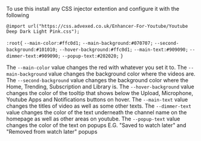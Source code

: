To use this install any CSS injector extention and configure it with the following

`@import url("https://css.advexed.co.uk/Enhancer-For-Youtube/Youtube Deep Dark Light Pink.css");`

`:root{`
`--main-color:#ffc0d1;`
`--main-background:#070707;`
`--second-background:#101010;`
`--hover-background:#ffc0d1;`
`--main-text:#909090;`
`--dimmer-text:#909090;`
`--popup-text:#202020;`
`}`


The `--main-color` value changes the red with whatever you set it to.
The `--main-background` value changes the background color where the videos are.
The `--second-background` value changes the background color where the Home, Trending, Subscription and Library is.
The `--hover-background` value changes the color of the tooltip that shows below the Upload, Microphone, Youtube Apps and Notifications buttons on hover.
The `--main-text` value changes the titles of video as well as some other texts.
The `--dimmer-text` value changes the color of the text underneath the channel name on the homepage as well as other areas on youtube.
The `--popup-text` value changes the color of the text on popups E.G. "Saved to watch later" and "Removed from watch later" popups
